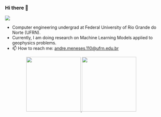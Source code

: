 ### Hi there 👋
![](https://komarev.com/ghpvc/?username=andre-meneses&style=for-the-badge)
- Computer engineering undergrad at Federal University of Rio Grande do Norte (UFRN). 
- Currently, I am doing research on Machine Learning Models applied to geophysics problems.
- 📫 How to reach me: andre.meneses.110@ufrn.edu.br

<div align="center">
  <a href="https://github.com/andre-meneses">
  <img height="180em" src="https://github-readme-stats-sigma-five.vercel.app/api?username=andre-meneses&show_icons=true&theme=github_dark&include_all_commits=true&count_private=true"/>
  <img height="180em" src="https://github-readme-stats-sigma-five.vercel.app/api/top-langs/?username=andre-meneses&layout=compact&langs_count=7&theme=github_dark"/></a>
</div>

<!--
**andre-meneses/andre-meneses** is a ✨ _special_ ✨ repository because its `README.md` (this file) appears on your GitHub profile.

Here are some ideas to get you started:

- 🔭 I’m currently working on ...
- 🌱 I’m currently learning ...
- 👯 I’m looking to collaborate on ...
- 🤔 I’m looking for help with ...
- 💬 Ask me about ...
- 📫 How to reach me: ...
- 😄 Pronouns: ...
- ⚡ Fun fact: ...
-->
